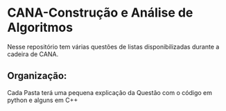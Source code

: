 # CANA-Construção e Análise de Algoritmos
Nesse repositório tem várias questões de listas disponibilizadas durante a cadeira de CANA.

## Organização:
Cada Pasta terá uma pequena explicação da Questão com o código em python e alguns em C++
